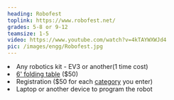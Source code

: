```yaml
---
heading: Robofest
toplink: https://www.robofest.net/
grades: 5-8 or 9-12
teamsize: 1-5
video: https://www.youtube.com/watch?v=4kTAYWXWJd4
pic: /images/engg/Robofest.jpg
---
```

<li>Any robotics kit - EV3 or another(1 time cost)</li>

<li><a href="https://www.homedepot.com/p/Lifetime-6-ft-Fold-in-Half-Table-Almond-80454/205825870">6' folding table</a> ($50)</li>

<li>Registration ($50 for each <a href="https://www.robofest.net/index.php/current-competitions/overview">category</a> you enter)</li>

<li>Laptop or another device to program the robot</li>

